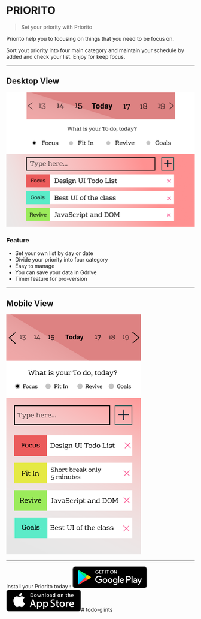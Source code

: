 # PRIORITO

> Set your priority with Priorito

Priorito help you to focusing on things that you need to be focus on.

Sort yout priority into four main category and maintain your schedule by added and check your list. Enjoy for keep focus.

---

## Desktop View

![Desktop-view](desktop.png)

### Feature

- Set your own list by day or date
- Divide your priority into four category
- Easy to manage
- You can save your data in Gdrive
- Timer feature for pro-version

---

## Mobile View

![Mobile-view](mobile.png)

---

Install your Priorito today :
![Playstore](playstore.png) ![Appstore](appstore.png)# todo-glints
